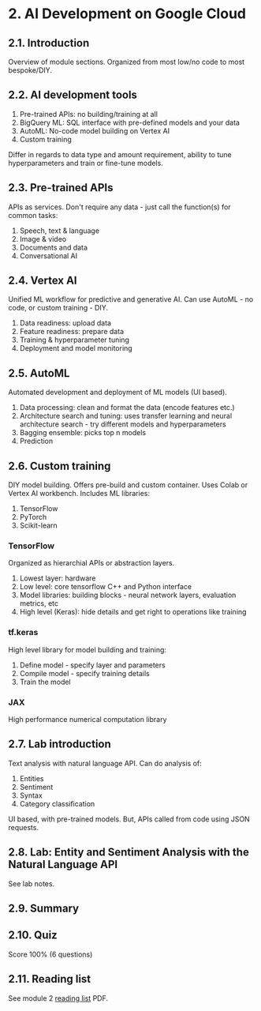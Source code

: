 # 2. AI Development on Google Cloud

## 2.1. Introduction

Overview of module sections. Organized from most low/no code to most bespoke/DIY.

## 2.2. AI development tools

1. Pre-trained APIs: no building/training at all
2. BigQuery ML: SQL interface with pre-defined models and your data
3. AutoML: No-code model building on Vertex AI
4. Custom training

Differ in regards to data type and amount requirement, ability to tune hyperparameters and train or fine-tune models.

## 2.3. Pre-trained APIs

APIs as services. Don't require any data - just call the function(s) for common tasks:

1. Speech, text & language
2. Image & video
3. Documents and data
4. Conversational AI

## 2.4. Vertex AI

Unified ML workflow for predictive and generative AI. Can use AutoML - no code, or custom training - DIY.

1. Data readiness: upload data
2. Feature readiness: prepare data
3. Training & hyperparameter tuning
4. Deployment and model monitoring

## 2.5. AutoML

Automated development and deployment of ML models (UI based).

1. Data processing: clean and format the data (encode features etc.)
2. Architecture search and tuning: uses transfer learning and neural architecture search - try different models and hyperparameters
3. Bagging ensemble: picks top n models
4. Prediction

## 2.6. Custom training

DIY model building. Offers pre-build and custom container. Uses Colab or Vertex AI workbench. Includes ML libraries:

1. TensorFlow
2. PyTorch
3. Scikit-learn

### TensorFlow

Organized as hierarchial APIs or abstraction layers.

1. Lowest layer: hardware
2. Low level: core tensorflow C++ and Python interface
3. Model libraries: building blocks - neural network layers, evaluation metrics, etc
4. High level (Keras): hide details and get right to operations like training

### tf.keras

High level library for model building and training:

1. Define model - specify layer and parameters
2. Compile model - specify training details
3. Train the model

### JAX

High performance numerical computation library

## 2.7. Lab introduction

Text analysis with natural language API. Can do analysis of:

1. Entities
2. Sentiment
3. Syntax
4. Category classification

UI based, with pre-trained models. But, APIs called from code using JSON requests.

## 2.8. Lab: Entity and Sentiment Analysis with the Natural Language API

See lab notes.

## 2.9. Summary

## 2.10. Quiz

Score 100% (6 questions)

## 2.11. Reading list

See module 2 [reading list]() PDF.
